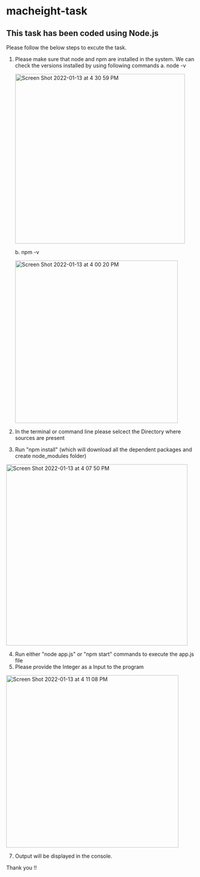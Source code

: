# macheight-task
## This task has been coded using Node.js

Please follow the below steps to excute the task.

1. Please make sure that node and npm are installed in the system. We can check the versions installed by using following commands
    a. node -v
    
    <img width="453" alt="Screen Shot 2022-01-13 at 4 30 59 PM" src="https://user-images.githubusercontent.com/97316707/149419353-7e925d75-d869-41b4-8d1c-2c26201bd78d.png">
    
    b. npm -v
    
    <img width="434" alt="Screen Shot 2022-01-13 at 4 00 20 PM" src="https://user-images.githubusercontent.com/97316707/149419434-9a2d70ff-cb92-4d40-8147-27f519f27f54.png">

2. In the terminal or command line please selcect the Directory where sources are present

3. Run "npm install" (which will download all the dependent packages and create node_modules folder)

<img width="484" alt="Screen Shot 2022-01-13 at 4 07 50 PM" src="https://user-images.githubusercontent.com/97316707/149419610-c4ec1282-5891-4f1c-9bec-1a382f4e23d5.png">

4. Run either "node app.js" or "npm start" commands to execute the app.js file
5. Please provide the Integer as a Input to the program

<img width="460" alt="Screen Shot 2022-01-13 at 4 11 08 PM" src="https://user-images.githubusercontent.com/97316707/149419660-1a1f0362-b7aa-4084-afc9-3c94db5fc67c.png">

7. Output will be displayed in the console.

Thank you !!
